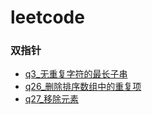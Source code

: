 # leetcode

### 双指针

- [q3\_无重复字符的最长子串](/双指针/q3_无重复字符的最长子串/longest-substring-without-repeating-characters.md)
- [q26\_删除排序数组中的重复项](/双指针/q26_删除有序数组中的重复项/remove-duplicates-from-sorted-array.js)
- [q27\_移除元素](/双指针/q27_移除元素/remove-element.js)
